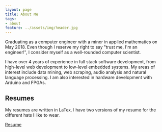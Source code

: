 ```yaml
---
layout: page
title: About Me
tags:
- about
feature: ../assets/img/header.jpg
---
```


Graduating as a computer engineer with a minor in applied mathematics on May 2018. Even though I reserve my right to say "trust me, I'm an engineer!", I consider myself as a well-rounded computer scientist.

I have over 4 years of experience in full stack software development, from high-level web development to low-level embedded systems. My areas of interest include data mining, web scraping, audio analysis and natural language processing. I am also interested in hardware development with Arduino and FPGAs.



<!-- ## Preview

{% capture images %}
    https://cloud.githubusercontent.com/assets/754514/14509720/61c61058-01d6-11e6-93ab-0918515ecd56.png
    https://cloud.githubusercontent.com/assets/754514/14509716/61ac6c8e-01d6-11e6-879f-8308883de790.png
{% endcapture %}
{% include gallery images=images caption="Screenshots of Moon Theme" cols=2 %}
 -->

## Resumes

My resumes are written in LaTex. I have two versions of my resume for the different hats I like to wear.

<a href="{{ site.url }}/assets/docs/resume.pdf" class="btn btn-primary">Resume</a>
